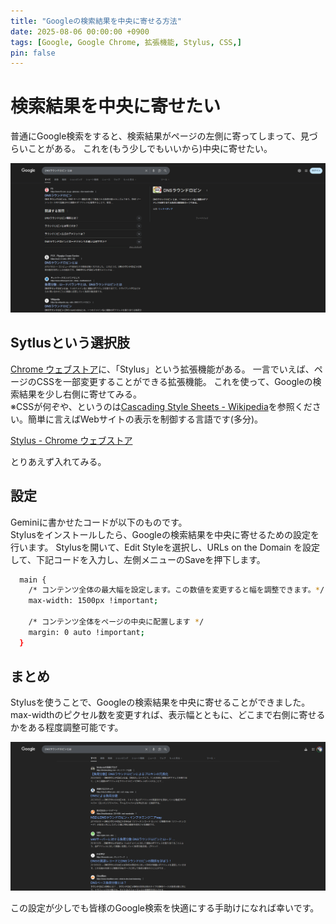 ```yaml
---
title: "Googleの検索結果を中央に寄せる方法"
date: 2025-08-06 00:00:00 +0900
tags: [Google, Google Chrome, 拡張機能, Stylus, CSS,]
pin: false
---
```


# 検索結果を中央に寄せたい
普通にGoogle検索をすると、検索結果がページの左側に寄ってしまって、見づらいことがある。
これを(もう少しでもいいから)中央に寄せたい。

![alt text](assets/images/{190F7B20-B2AB-4B00-8A44-427B8FDEE60C}.png)

## Sytlusという選択肢
[Chrome ウェブストア](https://chromewebstore.google.com/)に、「Stylus」という拡張機能がある。
一言でいえば、ページのCSSを一部変更することができる拡張機能。
これを使って、Googleの検索結果を少し右側に寄せてみる。\
※CSSが何ぞや、というのは[Cascading Style Sheets - Wikipedia](https://ja.wikipedia.org/wiki/Cascading_Style_Sheets)を参照ください。簡単に言えばWebサイトの表示を制御する言語です(多分)。

[Stylus - Chrome ウェブストア](https://chromewebstore.google.com/detail/clngdbkpkpeebahjckkjfobafhncgmne?utm_source=item-share-cb)

とりあえず入れてみる。

## 設定
Geminiに書かせたコードが以下のものです。\
Stylusをインストールしたら、Googleの検索結果を中央に寄せるための設定を行います。
Stylusを開いて、Edit Styleを選択し、URLs on the Domain を設定して、下記コードを入力し、左側メニューのSaveを押下します。

```bash
  main {
    /* コンテンツ全体の最大幅を設定します。この数値を変更すると幅を調整できます。*/
    max-width: 1500px !important;

    /* コンテンツ全体をページの中央に配置します */
    margin: 0 auto !important;
  }
```

## まとめ
Stylusを使うことで、Googleの検索結果を中央に寄せることができました。\
max-widthのピクセル数を変更すれば、表示幅とともに、どこまで右側に寄せるかをある程度調整可能です。

![alt text](assets/images/{2395D935-582E-4A81-8FBF-2422122AA401}.png)

この設定が少しでも皆様のGoogle検索を快適にする手助けになれば幸いです。
